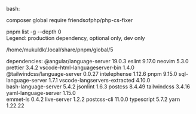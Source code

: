 bash:

composer global require friendsofphp/php-cs-fixer

pnpm list -g --depth 0  
Legend: production dependency, optional only, dev only

/home/mukuldk/.local/share/pnpm/global/5

dependencies:
@angular/language-server 19.0.3
eslint 9.17.0
neovim 5.3.0
prettier 3.4.2
vscode-html-languageserver-bin 1.4.0  
@tailwindcss/language-server 0.0.27
intelephense 1.12.6
pnpm 9.15.0
sql-language-server
1.7.1 vscode-langservers-extracted 4.10.0  
bash-language-server 5.4.2
jsonlint 1.6.3
postcss 8.4.49
tailwindcss 3.4.16
yaml-language-server 1.15.0  
emmet-ls 0.4.2
live-server 1.2.2
postcss-cli 11.0.0
typescript 5.7.2 yarn 1.22.22
